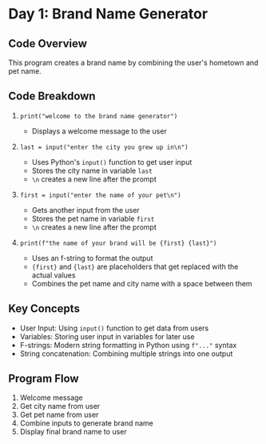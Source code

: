 # Day 1: Brand Name Generator

## Code Overview
This program creates a brand name by combining the user's hometown and pet name.

## Code Breakdown

1. `print("welcome to the brand name generator")`
   - Displays a welcome message to the user

2. `last = input("enter the city you grew up in\n")`
   - Uses Python's `input()` function to get user input
   - Stores the city name in variable `last`
   - `\n` creates a new line after the prompt

3. `first = input("enter the name of your pet\n")`
   - Gets another input from the user
   - Stores the pet name in variable `first`
   - `\n` creates a new line after the prompt

4. `print(f"the name of your brand will be {first} {last}")`
   - Uses an f-string to format the output
   - `{first}` and `{last}` are placeholders that get replaced with the actual values
   - Combines the pet name and city name with a space between them

## Key Concepts
- User Input: Using `input()` function to get data from users
- Variables: Storing user input in variables for later use
- F-strings: Modern string formatting in Python using `f"..."` syntax
- String concatenation: Combining multiple strings into one output

## Program Flow
1. Welcome message
2. Get city name from user
3. Get pet name from user
4. Combine inputs to generate brand name
5. Display final brand name to user